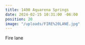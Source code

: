 ```yaml
---
title: 1400 Aquarena Springs
date: 2024-02-15 10:31:00 -06:00
position: 20
image: "/uploads/FIRE%20LANE.jpg"
---
```


Fire lane